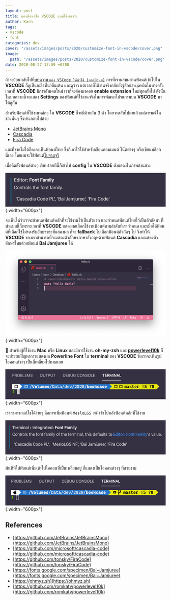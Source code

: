 ```yaml
---
layout: post
title: แต่งฟ้อนต์ใน VSCODE แบบใช้งานจริง
author: Karn
tags:
- vscode
- font
categories: dev
cover: "/assets/images/posts/2020/customize-font-in-vscode/cover.png"
image:
  path: "/assets/images/posts/2020/customize-font-in-vscode/cover.png"
date: 2020-08-27 17:59 +0700
---
```

ถ้าจะย้อนกลับไปที่[บทความ `แต่ง VSCode ให้น่าใช้ (ภาคฟ้อนต์)`](https://medium.com/@karn18/%E0%B8%A1%E0%B8%B2%E0%B9%81%E0%B8%95%E0%B9%88%E0%B8%87-vs-code-%E0%B9%83%E0%B8%AB%E0%B9%89%E0%B8%99%E0%B9%88%E0%B8%B2%E0%B9%83%E0%B8%8A%E0%B9%89-%E0%B8%A0%E0%B8%B2%E0%B8%84%E0%B8%9F%E0%B9%89%E0%B8%AD%E0%B8%99%E0%B8%95%E0%B9%8C-598af704033c) การที่เราผสมผสานฟ้อนต์เข้าไปใน **VSCODE** ก็ดูเป็นอะไรที่น่าตื่นเต้น และดูว้าว แต่เวลาที่ใช้งานจริงกลับยังรู้สึกน่าหงุดหงิดในบางครั้งเวลาที่ **VSCODE** มีการอัพเดตใหม่ เราก็จะต้องมาคอย **enable extension** ใหม่ทุกครั้งไป ดังนั้นในบทความนี้จะแสดง **Settings** ของฟ้อนต์ที่ใช้งานจริงในการพัฒนาโปรแกรมบน **VSCODE** มาให้ดูกัน<!-- more -->

สำหรับฟ้อนต์ที่ใช้งานหลักๆ ใน **VSCODE** ก็จะมีด้วยกัน 3 ตัว โดยจะสลับไปมาแล้วแต่อารมณ์ในช่วงนั้นๆ ซึ่งประกอบไปด้วย
- [JetBrains Mono](https://github.com/JetBrains/JetBrainsMono)
- [Cascadia](https://github.com/microsoft/cascadia-code)
- [Fira Code](https://github.com/tonsky/FiraCode)

และที่ขาดไม่ได้ก็คงจะเป็นฟ้อนต์ไทย ซึ่งก็เอาไว้ใช้สำหรับเขียนคอมเมนต์ โน๊ตต่างๆ หรือเขียนบล็อกนี่เอง โดยผมจะใช้ฟ้อนต์[ใบจามจุรี](https://fonts.google.com/specimen/Bai+Jamjuree)

เมื่อติดตั้งฟ้อนต์ต่างๆ เรียบร้อยทีนี้ก็เข้าไป **config** ใน **VSCODE** ดังแสดงในภาพด้านล่าง

![config](/assets/images/posts/2020/customize-font-in-vscode/config1.png){:width="600px"}

จะเห็นได้ว่าเราจะกำหนดฟ้อนต์หลักที่จะใช้งานไว้เป็นตัวแรก และกำหนดฟ้อนต์ไทยไว้เป็นตัวถัดมา ที่ทำแบบนี้ก็เพราะเวลาที่ **VSCODE** แสดงผลเลือกใช้งานฟ้อนต์ตามลำดับที่เรากำหนด และเมื่อได้ฟ้อนต์ที่เลือกใช้ไม่รองรับอักษรขระที่แสดงผล ก็จะ **fallback** ไปเลือกฟ้อนต์ตัวถัดๆ ไป จึงทำให้ **VSCODE** ของเราสามารถที่จะแสดงตัวอักษรภาษาอังกฤษด้วยฟ้อนต์ **Cascadia** และแสดงตัวอักษรไทยด้วยฟ้อนต์ **Bai Jamjuree** ได้

![example](/assets/images/posts/2020/customize-font-in-vscode/example.png){:width="600px"}

🎉 สำหรับผู้ที่ใช้งาน **Mac** หรือ **Linux** และมีการใช้งาน **oh-my-zsh** และ **[powerlevel10k](https://github.com/romkatv/powerlevel10k)** ก็จะประสบปัญหาการแสดงผล **Powerline Font** ใน **terminal** ของ **VSCODE** ซึ่งเราจะเห็นรูปไอคอนต่างๆ เป็นสี่เหลี่ยมไปหมดเลย

![missing_powerline](/assets/images/posts/2020/customize-font-in-vscode/missing_powerline.png){:width="600px"}

เราสามารถแก้ไขได้ง่ายๆ คือการเพิ่มฟ้อนต์ `MesloLGS NF` เข้าไปหลังฟ้อนต์หลักที่ใช้งาน

![missing_powerline](/assets/images/posts/2020/customize-font-in-vscode/config2.png){:width="600px"}

ทันทีที่ใส่ฟ้อนต์เพิ่มเข้าไปไอคอนที่เป็นเหลี่ยมอยู่ ก็แสดงเป็นไอคอนต่างๆ ที่สวยงาม

![missing_powerline](/assets/images/posts/2020/customize-font-in-vscode/fix_powerline.png){:width="600px"}

## References
- [https://github.com/JetBrains/JetBrainsMono](https://github.com/JetBrains/JetBrainsMono)
- [https://github.com/microsoft/cascadia-code](https://github.com/microsoft/cascadia-code)
- [https://github.com/tonsky/FiraCode](https://github.com/tonsky/FiraCode)
- [https://fonts.google.com/specimen/Bai+Jamjuree](https://fonts.google.com/specimen/Bai+Jamjuree)
- [https://ohmyz.sh](https://ohmyz.sh)
- [https://github.com/romkatv/powerlevel10k](https://github.com/romkatv/powerlevel10k)

